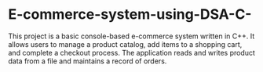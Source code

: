 # E-commerce-system-using-DSA-C-
This project is a basic console-based e-commerce system written in C++. It allows users to manage a product catalog, add items to a shopping cart, and complete a checkout process. The application reads and writes product data from a file and maintains a record of orders.
